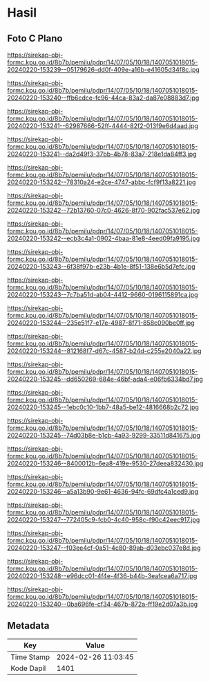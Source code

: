 # Hasil

## Foto C Plano

https://sirekap-obj-formc.kpu.go.id/8b7b/pemilu/pdpr/14/07/05/10/18/1407051018015-20240220-153239--05179626-dd0f-409e-a16b-e41605d34f8c.jpg

https://sirekap-obj-formc.kpu.go.id/8b7b/pemilu/pdpr/14/07/05/10/18/1407051018015-20240220-153240--ffb6cdce-fc96-44ca-83a2-da87e08883d7.jpg

https://sirekap-obj-formc.kpu.go.id/8b7b/pemilu/pdpr/14/07/05/10/18/1407051018015-20240220-153241--62987666-52ff-4444-82f2-013f9e6d4aad.jpg

https://sirekap-obj-formc.kpu.go.id/8b7b/pemilu/pdpr/14/07/05/10/18/1407051018015-20240220-153241--da2d49f3-37bb-4b78-83a7-218e1da84ff3.jpg

https://sirekap-obj-formc.kpu.go.id/8b7b/pemilu/pdpr/14/07/05/10/18/1407051018015-20240220-153242--78310a24-e2ce-4747-abbc-fcf9f13a8221.jpg

https://sirekap-obj-formc.kpu.go.id/8b7b/pemilu/pdpr/14/07/05/10/18/1407051018015-20240220-153242--72b13760-07c0-4626-8f70-902fac537e62.jpg

https://sirekap-obj-formc.kpu.go.id/8b7b/pemilu/pdpr/14/07/05/10/18/1407051018015-20240220-153242--ecb3c4a1-0902-4baa-81e8-4eed09fa9195.jpg

https://sirekap-obj-formc.kpu.go.id/8b7b/pemilu/pdpr/14/07/05/10/18/1407051018015-20240220-153243--6f38f97b-e23b-4b1e-8f51-138e6b5d7efc.jpg

https://sirekap-obj-formc.kpu.go.id/8b7b/pemilu/pdpr/14/07/05/10/18/1407051018015-20240220-153243--7c7ba51d-ab04-4412-9660-0196115891ca.jpg

https://sirekap-obj-formc.kpu.go.id/8b7b/pemilu/pdpr/14/07/05/10/18/1407051018015-20240220-153244--235e51f7-e17e-4987-8f71-858c090be0ff.jpg

https://sirekap-obj-formc.kpu.go.id/8b7b/pemilu/pdpr/14/07/05/10/18/1407051018015-20240220-153244--812168f7-d67c-4587-b24d-c255e2040a22.jpg

https://sirekap-obj-formc.kpu.go.id/8b7b/pemilu/pdpr/14/07/05/10/18/1407051018015-20240220-153245--dd650269-684e-46bf-ada4-e06fb6334bd7.jpg

https://sirekap-obj-formc.kpu.go.id/8b7b/pemilu/pdpr/14/07/05/10/18/1407051018015-20240220-153245--1ebc0c10-1bb7-48a5-be12-4816668b2c72.jpg

https://sirekap-obj-formc.kpu.go.id/8b7b/pemilu/pdpr/14/07/05/10/18/1407051018015-20240220-153245--74d03b8e-b1cb-4a93-9299-33511d841675.jpg

https://sirekap-obj-formc.kpu.go.id/8b7b/pemilu/pdpr/14/07/05/10/18/1407051018015-20240220-153246--8400012b-6ea8-419e-9530-27deea832430.jpg

https://sirekap-obj-formc.kpu.go.id/8b7b/pemilu/pdpr/14/07/05/10/18/1407051018015-20240220-153246--a5a13b90-9e61-4636-94fc-69dfc4a1ced9.jpg

https://sirekap-obj-formc.kpu.go.id/8b7b/pemilu/pdpr/14/07/05/10/18/1407051018015-20240220-153247--772405c9-fcb0-4c40-958c-f90c42eec917.jpg

https://sirekap-obj-formc.kpu.go.id/8b7b/pemilu/pdpr/14/07/05/10/18/1407051018015-20240220-153247--f03ee4cf-0a51-4c80-89ab-d03ebc037e8d.jpg

https://sirekap-obj-formc.kpu.go.id/8b7b/pemilu/pdpr/14/07/05/10/18/1407051018015-20240220-153248--e96dcc01-4f4e-4f36-b44b-3eafcea6a717.jpg

https://sirekap-obj-formc.kpu.go.id/8b7b/pemilu/pdpr/14/07/05/10/18/1407051018015-20240220-153240--0ba696fe-cf34-467b-872a-ff19e2d07a3b.jpg


## Metadata

| Key        | Value               |
| ---------- | ------------------- |
| Time Stamp | 2024-02-26 11:03:45 |
| Kode Dapil | 1401                |



